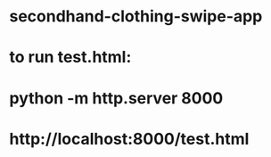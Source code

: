 # secondhand-clothing-swipe-app

# to run test.html:
# python -m http.server 8000
# http://localhost:8000/test.html